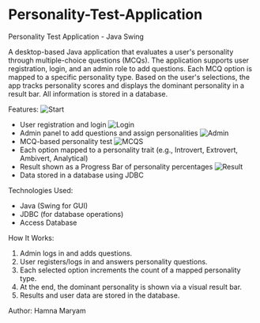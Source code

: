 # Personality-Test-Application
Personality Test Application - Java Swing

A desktop-based Java application that evaluates a user's personality through multiple-choice questions (MCQs). 
The application supports user registration, login, and an admin role to add questions. Each MCQ option is mapped 
to a specific personality type. Based on the user's selections, the app tracks personality scores and displays the 
dominant personality in a result bar. All information is stored in a database.

Features:
![Start](Assets/Start)
- User registration and login
  ![Login](Assets/userlogin)
- Admin panel to add questions and assign personalities
 ![Admin](Assets/Adminpanel)
- MCQ-based personality test
   ![MCQS](Assets/Questionframe (1))
- Each option mapped to a personality trait (e.g., Introvert, Extrovert, Ambivert, Analytical)
- Result shown as a Progress Bar of personality percentages
  ![Result](Assets/Result.png)
- Data stored in a database using JDBC

Technologies Used:
- Java (Swing for GUI)
- JDBC (for database operations)
- Access Database

How It Works:
1. Admin logs in and adds questions.
2. User registers/logs in and answers personality questions.
3. Each selected option increments the count of a mapped personality type.
4. At the end, the dominant personality is shown via a visual result bar.
5. Results and user data are stored in the database.

Author: Hamna Maryam

